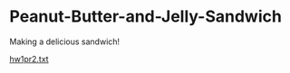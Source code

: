 # Peanut-Butter-and-Jelly-Sandwich
Making a delicious sandwich!

[hw1pr2.txt](https://github.com/pmorales-scc/Peanut-Butter-and-Jelly-Sandwich/files/9423267/hw1pr2.txt)
